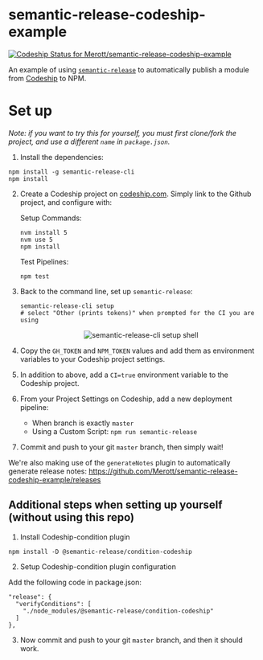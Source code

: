 # semantic-release-codeship-example

[ ![Codeship Status for Merott/semantic-release-codeship-example](https://codeship.com/projects/ab874470-be1a-0133-da64-7e9e0e2677da/status?branch=master)](https://codeship.com/projects/136813)

An example of using [`semantic-release`](https://github.com/semantic-release/semantic-release)
to automatically publish a module from [Codeship](https://codeship.com) to NPM.

# Set up

_Note: if you want to try this for yourself, you must first clone/fork the
project, and use a different `name` in `package.json`._


1. Install the dependencies:

  ```
  npm install -g semantic-release-cli
  npm install
  ```

2. Create a Codeship project on [codeship.com](https://codeship.com). Simply
link to the Github project, and configure with:

   Setup Commands:

   ```
   nvm install 5
   nvm use 5
   npm install
   ```

   Test Pipelines:

   ```
   npm test
   ```

3. Back to the command line, set up `semantic-release`:

   ```
   semantic-release-cli setup
   # select "Other (prints tokens)" when prompted for the CI you are using
   ```

   <p align="center">
     <img src="images/semantic-release-cli_setup.png?raw=true" alt="semantic-release-cli setup shell" />
   </p>

4. Copy the `GH_TOKEN` and `NPM_TOKEN` values and add them as environment
variables to your Codeship project settings.

5. In addition to above, add a `CI=true` environment variable to the Codeship
project.

6. From your Project Settings on Codeship, add a new deployment pipeline:

   - When branch is exactly `master`
   - Using a Custom Script: `npm run semantic-release`

7. Commit and push to your git `master` branch, then simply wait!


We're also making use of the `generateNotes` plugin to automatically generate
release notes: https://github.com/Merott/semantic-release-codeship-example/releases

## Additional steps when setting up yourself (without using this repo)

1. Install Codeship-condition plugin

```
npm install -D @semantic-release/condition-codeship
```

2. Setup Codeship-condition plugin configuration

Add the following code in package.json:

```
"release": {
  "verifyConditions": [
    "./node_modules/@semantic-release/condition-codeship"
  ]
},
```

3. Now commit and push to your git `master` branch, and then it should work.
